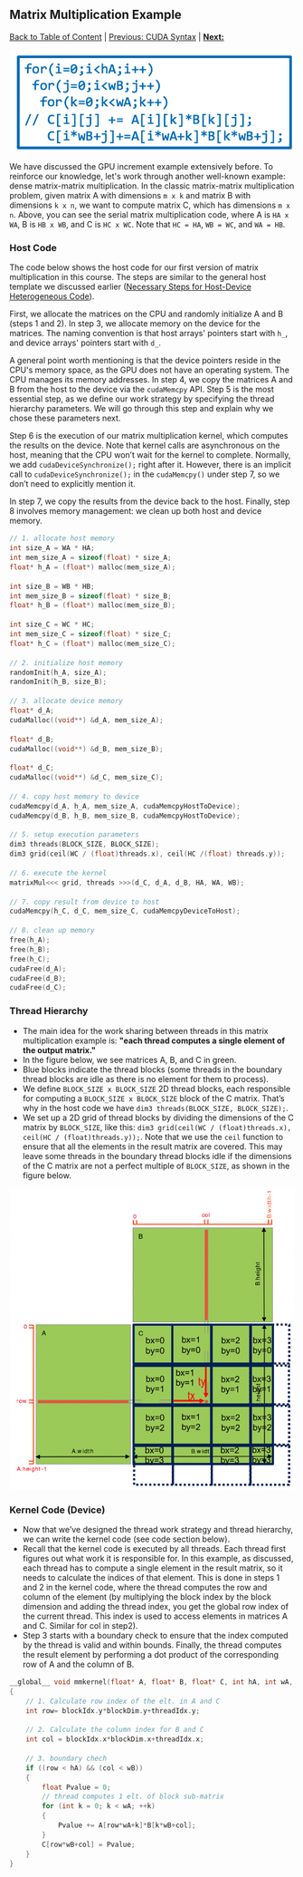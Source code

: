 ## Matrix Multiplication Example
[Back to Table of Content](../../Readme.md) | [Previous: CUDA Syntax](5.cuda_syntax.md) | **[Next:]()**

![Matmul-img](./imgs/serial-matmul.png)

We have discussed the GPU increment example extensively before. To reinforce our knowledge, let's work through another well-known example: dense matrix-matrix multiplication. In the classic matrix-matrix multiplication problem, given matrix A with dimensions `m x k` and matrix B with dimensions `k x n`, we want to compute matrix C, which has dimensions `m x n`. Above, you can see the serial matrix multiplication code, where A is `HA x WA`, B is `HB x WB`, and C is `HC x WC`. Note that `HC = HA`, `WB = WC`, and `WA = HB`.

### Host Code

The code below shows the host code for our first version of matrix multiplication in this course. The steps are similar to the general host template we discussed earlier ([Necessary Steps for Host-Device Heterogeneous Code](4.steps_Host_Device_Code.md)).

First, we allocate the matrices on the CPU and randomly initialize A and B (steps 1 and 2). In step 3, we allocate memory on the device for the matrices. The naming convention is that host arrays' pointers start with `h_`, and device arrays' pointers start with `d_`.

A general point worth mentioning is that the device pointers reside in the CPU's memory space, as the GPU does not have an operating system. The CPU manages its memory addresses. In step 4, we copy the matrices A and B from the host to the device via the `cudaMemcpy` API. Step 5 is the most essential step, as we define our work strategy by specifying the thread hierarchy parameters. We will go through this step and explain why we chose these parameters next.

Step 6 is the execution of our matrix multiplication kernel, which computes the results on the device. Note that kernel calls are asynchronous on the host, meaning that the CPU won’t wait for the kernel to complete. Normally, we add `cudaDeviceSynchronize();` right after it. However, there is an implicit call to `cudaDeviceSynchronize();` in the `cudaMemcpy()` under step 7, so we don’t need to explicitly mention it.

In step 7, we copy the results from the device back to the host. Finally, step 8 involves memory management: we clean up both host and device memory.


```c
// 1. allocate host memory
int size_A = WA * HA; 
int mem_size_A = sizeof(float) * size_A;
float* h_A = (float*) malloc(mem_size_A);

int size_B = WB * HB; 
int mem_size_B = sizeof(float) * size_B;
float* h_B = (float*) malloc(mem_size_B);

int size_C = WC * HC; 
int mem_size_C = sizeof(float) * size_C;
float* h_C = (float*) malloc(mem_size_C);

// 2. initialize host memory
randomInit(h_A, size_A); 
randomInit(h_B, size_B);

// 3. allocate device memory
float* d_A; 
cudaMalloc((void**) &d_A, mem_size_A);

float* d_B; 
cudaMalloc((void**) &d_B, mem_size_B);

float* d_C; 
cudaMalloc((void**) &d_C, mem_size_C);

// 4. copy host memory to device
cudaMemcpy(d_A, h_A, mem_size_A, cudaMemcpyHostToDevice);
cudaMemcpy(d_B, h_B, mem_size_B, cudaMemcpyHostToDevice);

// 5. setup execution parameters
dim3 threads(BLOCK_SIZE, BLOCK_SIZE);
dim3 grid(ceil(WC / (float)threads.x), ceil(HC /(float) threads.y));

// 6. execute the kernel
matrixMul<<< grid, threads >>>(d_C, d_A, d_B, HA, WA, WB);

// 7. copy result from device to host
cudaMemcpy(h_C, d_C, mem_size_C, cudaMemcpyDeviceToHost);

// 8. clean up memory
free(h_A); 
free(h_B); 
free(h_C);
cudaFree(d_A); 
cudaFree(d_B); 
cudaFree(d_C);
```

### Thread Hierarchy

- The main idea for the work sharing between threads in this matrix multiplication example is: **"each thread computes a single element of the output matrix."**
- In the figure below, we see matrices A, B, and C in green.
- Blue blocks indicate the thread blocks (some threads in the boundary thread blocks are idle as there is no element for them to process).
- We define `BLOCK_SIZE x BLOCK_SIZE` 2D thread blocks, each responsible for computing a `BLOCK_SIZE x BLOCK_SIZE` block of the C matrix. That’s why in the host code we have `dim3 threads(BLOCK_SIZE, BLOCK_SIZE);`.
- We set up a 2D grid of thread blocks by dividing the dimensions of the C matrix by `BLOCK_SIZE`, like this: `dim3 grid(ceil(WC / (float)threads.x), ceil(HC / (float)threads.y));`. Note that we use the `ceil` function to ensure that all the elements in the result matrix are covered. This may leave some threads in the boundary thread blocks idle if the dimensions of the C matrix are not a perfect multiple of `BLOCK_SIZE`, as shown in the figure below.

![Matmul-img](./imgs/matmul-img.png)

### Kernel Code (Device)

- Now that we’ve designed the thread work strategy and thread hierarchy, we can write the kernel code (see code section below).
- Recall that the kernel code is executed by all threads. Each thread first figures out what work it is responsible for. In this example, as discussed, each thread has to compute a single element in the result matrix, so it needs to calculate the indices of that element. This is done in steps 1 and 2 in the kernel code, where the thread computes the row and column of the element (by multiplying the block index by the block dimension and adding the thread index, you get the global row index of the current thread. This index is used to access elements in matrices A and C. Similar for col in step2).
- Step 3 starts with a boundary check to ensure that the index computed by the thread is valid and within bounds. Finally, the thread computes the result element by performing a dot product of the corresponding row of A and the column of B.



```c
__global__ void mmkernel(float* A, float* B, float* C, int hA, int wA, int wB)
{
    // 1. Calculate row index of the elt. in A and C
    int row= blockIdx.y*blockDim.y+threadIdx.y;

    // 2. Calculate the column index for B and C
    int col = blockIdx.x*blockDim.x+threadIdx.x;

    // 3. boundary chech
    if ((row < hA) && (col < wB))
    { 
        float Pvalue = 0;
        // thread computes 1 elt. of block sub-matrix
        for (int k = 0; k < wA; ++k)
        { 
            Pvalue += A[row*wA+k]*B[k*wB+col]; 
        }
        C[row*wB+col] = Pvalue;
    }
}
```
